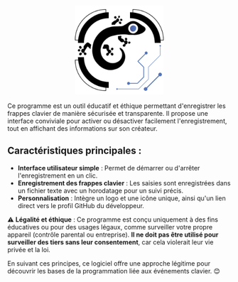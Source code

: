 <p align="center">
  <img src="Logo-GecKore.png" alt="Logo" width="200">
</p>

Ce programme est un outil éducatif et éthique permettant d'enregistrer les frappes clavier de manière sécurisée et transparente. Il propose une interface conviviale pour activer ou désactiver facilement l'enregistrement, tout en affichant des informations sur son créateur.

## Caractéristiques principales :

- **Interface utilisateur simple** : Permet de démarrer ou d'arrêter l'enregistrement en un clic.
- **Enregistrement des frappes clavier** : Les saisies sont enregistrées dans un fichier texte avec un horodatage pour un suivi précis.
- **Personnalisation** : Intègre un logo et une icône unique, ainsi qu'un lien direct vers le profil GitHub du développeur.

⚠️ **Légalité et éthique** : Ce programme est conçu uniquement à des fins éducatives ou pour des usages légaux, comme surveiller votre propre appareil (contrôle parental ou entreprise). **Il ne doit pas être utilisé pour surveiller des tiers sans leur consentement**, car cela violerait leur vie privée et la loi.

En suivant ces principes, ce logiciel offre une approche légitime pour découvrir les bases de la programmation liée aux événements clavier. 😊
